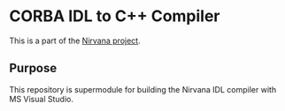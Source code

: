 # CORBA IDL to C++ Compiler

This is a part of the [Nirvana project](https://github.com/nirvanaos/home).

## Purpose

This repository is supermodule for building the Nirvana IDL compiler with MS Visual Studio.

